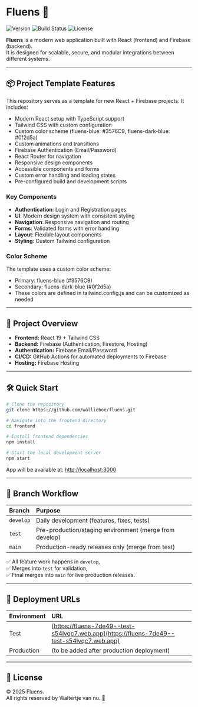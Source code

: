 # Fluens 🌿

![Version](https://img.shields.io/badge/version-0.1.0--alpha-blue)
![Build Status](https://img.shields.io/badge/build-passing-brightgreen)
![License](https://img.shields.io/badge/license-Private-important)

**Fluens** is a modern web application built with React (frontend) and Firebase (backend).  
It is designed for scalable, secure, and modular integrations between different systems.

---

## 📦 Project Template Features

This repository serves as a template for new React + Firebase projects. It includes:

- Modern React setup with TypeScript support
- Tailwind CSS with custom configuration
- Custom color scheme (fluens-blue: #3576C9, fluens-dark-blue: #0f2d5a)
- Custom animations and transitions
- Firebase Authentication (Email/Password)
- React Router for navigation
- Responsive design components
- Accessible components and forms
- Custom error handling and loading states
- Pre-configured build and development scripts

### Key Components

- **Authentication**: Login and Registration pages
- **UI**: Modern design system with consistent styling
- **Navigation**: Responsive navigation and routing
- **Forms**: Validated forms with error handling
- **Layout**: Flexible layout components
- **Styling**: Custom Tailwind configuration

### Color Scheme

The template uses a custom color scheme:
- Primary: fluens-blue (#3576C9)
- Secondary: fluens-dark-blue (#0f2d5a)
- These colors are defined in tailwind.config.js and can be customized as needed

---

## 🚀 Project Overview

- **Frontend:** React 19 + Tailwind CSS
- **Backend:** Firebase (Authentication, Firestore, Hosting)
- **Authentication:** Firebase Email/Password
- **CI/CD:** GitHub Actions for automated deployments to Firebase
- **Hosting:** Firebase Hosting

---

## 🛠 Quick Start

```bash
# Clone the repository
git clone https://github.com/wallieboe/fluens.git

# Navigate into the frontend directory
cd frontend

# Install frontend dependencies
npm install

# Start the local development server
npm start
```

App will be available at: [http://localhost:3000](http://localhost:3000)

---

## 🌳 Branch Workflow

| Branch | Purpose |
|:--|:--|
| `develop` | Daily development (features, fixes, tests) |
| `test` | Pre-production/staging environment (merge from develop) |
| `main` | Production-ready releases only (merge from test) |

✅ All feature work happens in `develop`,  
✅ Merges into `test` for validation,  
✅ Final merges into `main` for live production releases.

---

## 🔗 Deployment URLs

| Environment | URL |
|:--|:--|
| Test | [https://fluens-7de49--test-s54lvqc7.web.app](https://fluens-7de49--test-s54lvqc7.web.app) |
| Production | (to be added after production deployment) |

---

## 📝 License

© 2025 Fluens.  
All rights reserved by Waltertje van nu. 🚀

